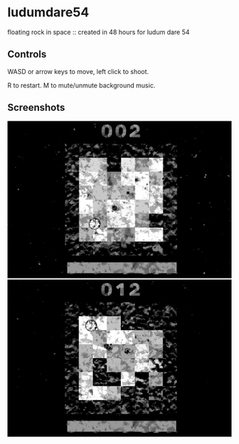 # ludumdare54

floating rock in space :: created in 48 hours for ludum dare 54

## Controls

WASD or arrow keys to move, left click to shoot.

R to restart. M to mute/unmute background music.

## Screenshots

![image](media/gameplay_screenshot_0000.png)
![image](media/gameplay_screenshot_0001.png)
